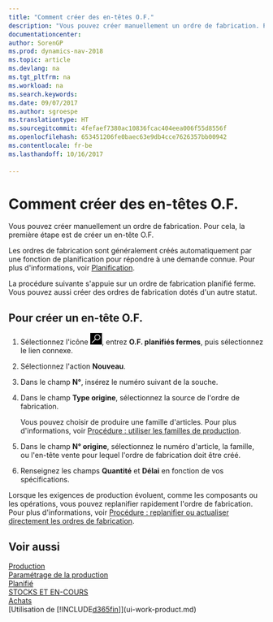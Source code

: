 ```yaml
---
title: "Comment créer des en-têtes O.F."
description: "Vous pouvez créer manuellement un ordre de fabrication. Pour cela, la première étape est de créer un en-tête O.F."
documentationcenter: 
author: SorenGP
ms.prod: dynamics-nav-2018
ms.topic: article
ms.devlang: na
ms.tgt_pltfrm: na
ms.workload: na
ms.search.keywords: 
ms.date: 09/07/2017
ms.author: sgroespe
ms.translationtype: HT
ms.sourcegitcommit: 4fefaef7380ac10836fcac404eea006f55d8556f
ms.openlocfilehash: 653451206fe0baec63e9db4cce7626357bb00942
ms.contentlocale: fr-be
ms.lasthandoff: 10/16/2017

---
```

# <a name="how-to-create-production-order-headers"></a>Comment créer des en-têtes O.F.
Vous pouvez créer manuellement un ordre de fabrication. Pour cela, la première étape est de créer un en-tête O.F.

Les ordres de fabrication sont généralement créés automatiquement par une fonction de planification pour répondre à une demande connue. Pour plus d'informations, voir [Planification](production-planning.md).   

La procédure suivante s'appuie sur un ordre de fabrication planifié ferme. Vous pouvez aussi créer des ordres de fabrication dotés d'un autre statut.  

## <a name="to-create-a-production-order-header"></a>Pour créer un en-tête O.F.  
1.  Sélectionnez l'icône ![Page ou état pour la recherche](media/ui-search/search_small.png "Page ou état pour la recherche"), entrez **O.F. planifiés fermes**, puis sélectionnez le lien connexe.  
2.  Sélectionnez l'action **Nouveau**.  
3.  Dans le champ **N°**, insérez le numéro suivant de la souche.  
4.  Dans le champ **Type origine**, sélectionnez la source de l'ordre de fabrication.

    Vous pouvez choisir de produire une famille d'articles. Pour plus d'informations, voir [Procédure : utiliser les familles de production](production-how-work-family.md).
5.  Dans le champ **N° origine**, sélectionnez le numéro d'article, la famille, ou l'en-tête vente pour lequel l'ordre de fabrication doit être créé.  
6.  Renseignez les champs **Quantité** et **Délai** en fonction de vos spécifications.  

Lorsque les exigences de production évoluent, comme les composants ou les opérations, vous pouvez replanifier rapidement l'ordre de fabrication. Pour plus d'informations, voir [Procédure : replanifier ou actualiser directement les ordres de fabrication](production-how-to-replan-refresh-production-orders.md). 

## <a name="see-also"></a>Voir aussi  
[Production](production-manage-manufacturing.md)    
[Paramétrage de la production](production-configure-production-processes.md)  
[Planifié](production-planning.md)      
[STOCKS ET EN-COURS](inventory-manage-inventory.md)  
[Achats](purchasing-manage-purchasing.md)  
[Utilisation de [!INCLUDE[d365fin](includes/d365fin_md.md)]](ui-work-product.md)

